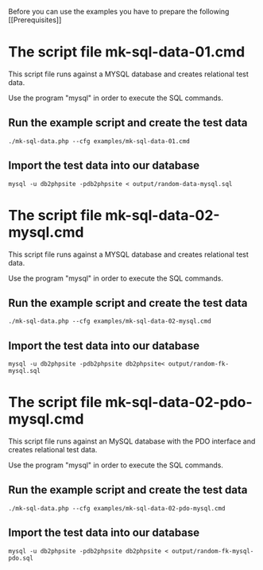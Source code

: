 Before you can use the examples you have to prepare the following [[Prerequisites]]

# The script file mk-sql-data-01.cmd

This script file runs against a MYSQL database and creates relational test data. 

Use the program "mysql" in order to execute the SQL commands.

## Run the example script and create the test data
```
./mk-sql-data.php --cfg examples/mk-sql-data-01.cmd
```

## Import the test data into our database
```
mysql -u db2phpsite -pdb2phpsite < output/random-data-mysql.sql
```

# The script file mk-sql-data-02-mysql.cmd

This script file runs against a MYSQL database and creates relational test data. 

Use the program "mysql" in order to execute the SQL commands.

## Run the example script and create the test data
```
./mk-sql-data.php --cfg examples/mk-sql-data-02-mysql.cmd
```

## Import the test data into our database
```
mysql -u db2phpsite -pdb2phpsite db2phpsite< output/random-fk-mysql.sql
```

# The script file mk-sql-data-02-pdo-mysql.cmd

This script file runs against an MySQL database with the PDO interface and creates relational test data. 

Use the program "mysql" in order to execute the SQL commands.

## Run the example script and create the test data
```
./mk-sql-data.php --cfg examples/mk-sql-data-02-pdo-mysql.cmd

```

## Import the test data into our database 

```
mysql -u db2phpsite -pdb2phpsite db2phpsite < output/random-fk-mysql-pdo.sql
```


